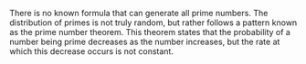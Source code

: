 There is no known formula that can generate all prime numbers. The distribution of primes is not truly random, but rather follows a pattern known as the prime number theorem. This theorem states that the probability of a number being prime decreases as the number increases, but the rate at which this decrease occurs is not constant.